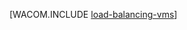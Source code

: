 <properties linkid="manage-linux-common-tasks-load-balance-a-vm" urlDisplayName="Load Balance a Linux VM" pageTitle="对虚拟机进行负载平衡 (Linux) - Azure" metaKeywords="load balance vm, Linux vm Azure " description="介绍如何进行负载平衡在云中的虚拟机且运行 Linux Azure 虚拟机中。" metaCanonical="" services="virtual-machines" documentationCenter="" title="" authors="" solutions="" manager="" editor="" />
<tags ms.service="virtual-machines"
    ms.date="02/10/2015"
    wacn.date="04/11/2015"
    />






[WACOM.INCLUDE [load-balancing-vms](../includes/load-balancing-vms.md)]
